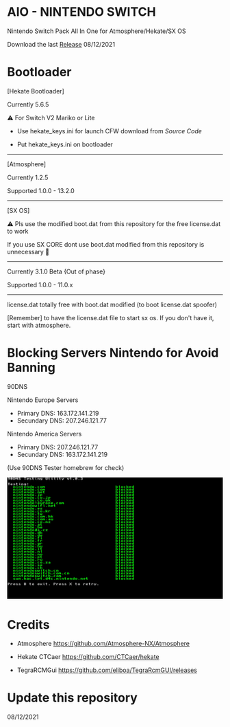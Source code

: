 # AIO - NINTENDO SWITCH
Nintendo Switch Pack All In One for Atmosphere/Hekate/SX OS

Download the last [Release](https://github.com/ItsManueh/AIO-NS/releases/download/13.2.0-1.2.5/13.2.0-1.2.5.zip) 08/12/2021

# Bootloader

[Hekate Bootloader]

Currently 5.6.5

⚠️ For Switch V2 Mariko or Lite
- Use hekate_keys.ini for launch CFW download from *Source Code*

- Put hekate_keys.ini on bootloader

--------------------------------------------

[Atmosphere]

Currently 1.2.5

Supported 1.0.0 - 13.2.0

--------------------------------------------

[SX OS]

⚠️ Pls use the modified boot.dat from this repository for the free license.dat to work

If you use SX CORE dont use boot.dat modified from this repository is unnecessary 🤥

--------------------------------------------

Currently 3.1.0 Beta {Out of phase}

Supported 1.0.0 - 11.0.x

--------------------------------------------

license.dat totally free with boot.dat modified (to boot license.dat spoofer)

[Remember] to have the license.dat file to start sx os. 
  If you don't have it, start with atmosphere.

# Blocking Servers Nintendo for Avoid Banning

90DNS

Nintendo Europe Servers
  - Primary DNS: 163.172.141.219
  - Secundary DNS: 207.246.121.77

Nintendo America Servers
  - Primary DNS: 207.246.121.77
  - Secundary DNS: 163.172.141.219

(Use 90DNS Tester homebrew for check)

![90DNS](img/90DNS.jpg?raw=true)

# Credits

- Atmosphere
  https://github.com/Atmosphere-NX/Atmosphere

- Hekate CTCaer
  https://github.com/CTCaer/hekate

- TegraRCMGui
  https://github.com/eliboa/TegraRcmGUI/releases

# Update this repository

08/12/2021
